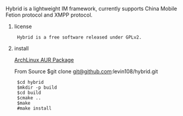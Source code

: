 Hybrid is a lightweight IM framework, currently supports China Mobile Fetion protocol and XMPP protocol.

1) license

        Hybrid is a free software released under GPLv2.

2) install

    [ArchLinux AUR Package](https://aur.archlinux.org/packages.php?ID=51159)

    From Source
        $git clone git@github.com:levin108/hybrid.git

        $cd hybrid
        $mkdir -p build
        $cd build
        $cmake ..
        $make
        #make install
